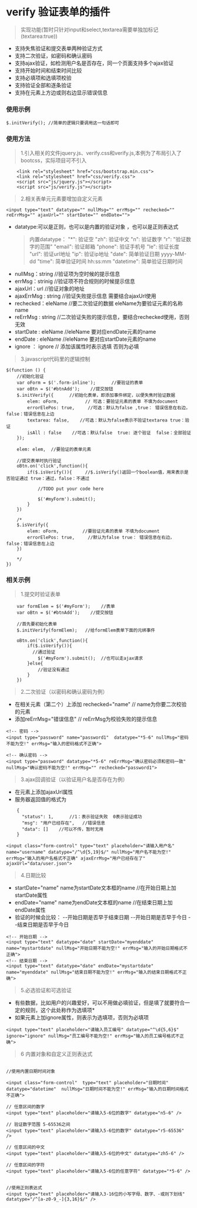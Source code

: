 # verify 验证表单的插件
> 实现功能(暂时只针对input和select,textarea需要单独加标记(textarea:true))
- 支持失焦验证和提交表单两种验证方式
- 支持二次验证，如密码和确认密码
- 支持ajax验证，如检测用户名是否存在，同一个页面支持多个ajax验证
- 支持开始时间和结束时间比较
- 支持必填项和选填项校验
- 支持验证全部和逐条验证
- 支持在元素上方边或则右边显示错误信息

### 使用示例
``````
$.initVerify(); //简单的逻辑只要调用这一句话即可
``````

### 使用方法
> 1.引入相关的文件jquery.js、verify.css和verify.js,本例为了布局引入了bootcss，实际项目可不引入

```
    <link rel="stylesheet" href="css/bootstrap.min.css">
    <link rel="stylesheet" href="css/verify.css">
    <script src="js/jquery.js"></script>
    <script src="js/verify.js"></script>
```

> 2.相关表单元元素要增加自定义元素

```
<input type="text" datatype="" nullMsg="" errMsg="" rechecked="" reErrMsg="" ajaxUrl="" startDate="" endDate="">
```


 - datatype:可以是正则，也可以是内置的验证对象  ，也可以是正则表达式
   > 内置datatype：
             "*":  验证空
             "zh": 验证中文
             "n":  验证数字
             "r":   "验证数字的范围"
             "email":  验证邮箱
             "phone":  验证手机号
             "le": 验证长度
             "url": 验证url地址
             "ip": 验证ip地址
             "date": 简单验证日期 yyyy-MM-dd
             "time": 简单验证时间  hh:ss:mm
             "datetime": 简单验证日期时间
- nullMsg：string    //验证项为空时候的提示信息
- errMsg：strinig    //验证项不符合规则的时候提示信息
- ajaxUrl：url       //验证对象的地址
- ajaxErrMsg : string	//验证失败提示信息 需要结合ajaxUrl使用
- rechecked：eleName        //要二次验证的数据 eleName为要验证元素的名称 name
- reErrMsg : string      //二次验证失败的提示信息，要结合rechecked使用，否则无效
- startDate : eleName    //eleName 要对应endDate元素的name
- endDate : eleName      //eleName 要对应startDate元素的name
- ignore ： ignore  // 添加该属性时表示选填 否则为必填

> 3.javascript代码里的逻辑控制

```
$(function () {
    //初始化验证
    var oForm = $('.form-inline');      //要验证的表单
    var oBtn = $('#btnAdd');    //提交按钮
    $.initVerify({      //初始化表单，即添加事件绑定，以便失焦时验证数据
        elem: oForm,          // 可选：要验证元素的表单 不填为document
        errorElePos: true,     //可选：默认为false ,true： 错误信息在右边，false：错误信息在上边
        textarea: false,	//可选：默认为false表示不验证textarea true：验证
        isAll : false    //可选：默认false  true: 逐个验证  false：全部验证
    });

    elem: elem,  //要验证的表单元素
    
    //提交表单时执行验证
    oBtn.on('click',function(){
        if($.isVerify()){     //$.isVerify()返回一个boolean值，用来表示是否验证通过 true：通过，false：不通过
            
            //TODO put your code here
            
            $('#myForm').submit();
        }
    })
    
    /*
    $.isVerify({
        elem: oForm,         //要验证元素的表单 不填为document
        errorElePos: true,     //默认为false true： 错误信息在右边，false：错误信息在上边
    })
    
    */
})
```

### 相关示例
> 1.提交时验证表单

```
    var formElem = $('#myForm');    //表单
    var oBtn = $('#btnAdd');    //提交按钮
    
    //首先要初始化表单
    $.initVerify(formElem);   //给formElem表单下面的元绑事件   
    
    oBtn.on('click',function(){
        if($.isVerify()){
          //通过验证
            $('#myForm').submit();  //也可以走ajax请求
        }else{
            //验证没有通过
        }
    })
```

> 2.二次验证（以密码和确认密码为例）

- 在相关元素（第二个）上添加 rechecked="name"    // name为你要二次校验的元素   
- 添加reErrMsg="错误信息"     // reErrMsg为校验失败的提示信息

```
<!-- 密码 -->
<input type="password" name="password1"  datatype="*5-6" nullMsg="密码不能为空!" errMsg="输入的密码格式不正确">

<!-- 确认密码 -->
<input type="password" datatype="*5-6" reErrMsg="确认密码必须和密码一致" nullMsg="确认密码不能为空!" errMsg="" rechecked="password1">

```

> 3.ajax回调验证（以验证用户名是否存在为例）
- 在元素上添加ajaxUrl属性
- 服务器返回值的格式为
```
	{
	  "status": 1,      //1：表示验证失败  0表示验证成功
	  "msg": "用户已经存在",   //错误信息
	  "data": []    //可以不传，暂时无用
	}
```

```
<input class="form-control" type="text" placeholder="请输入用户名" name="username" datatype="/^\d{5,19}$/" nullMsg="用户名不能为空!" errMsg="输入的用户名格式不正确" ajaxErrMsg="用户已经存在了" ajaxUrl="data/user.json">
```

> 4.日期比较

- startDate="name" name为startDate文本框的name  //在开始日期上加startDate属性
- endDate="name"   name为endDate文本框的name     //在结束日期上加endDate属性
- 验证的时候会比较：
    --开始日期是否早于结束日期
    --开始日期是否早于今日
    --结束日期是否早于今日
    
```
<!-- 开始日期 -->
<input type="text" datatype="date" startDate="myenddate" name="mystartdate" nullMsg="开始日期不能为空!" errMsg="输入的开始日期格式不正确">
<!-- 结束日期 -->
<input type="text" datatype="date" endDate="mystartdate" name="myenddate" nullMsg="结束日期不能为空!" errMsg="输入的结束日期格式不正确">
```

> 5.必选验证和可选验证

 - 有些数据，比如用户的兴趣爱好，可以不用做必填验证，但是填了就要符合一定的规则，这个此处称作为选填项*
 - 如果元素上加ignore属性，则表示为选填项，否则为必填项
```
<input type="text" placeholder="请输入员工编号" datatype="^\d{5,6}$" ignore="ignore" nullMsg="员工编号不能为空!" errMsg="输入的员工编号格式不正确">
```

> 6 内置对象和自定义正则表达式

```

//使用内置日期时间对象

<input class="form-control"  type="text" placeholder="日期时间" datatype="datetime"  nullMsg="日期时间不能为空!" errMsg="输入的日期时间格式不正确">

// 任意区间的数字
<input type="text" placeholder="请输入5-6位的数字" datatype="n5-6" />

// 验证数字范围 5-65536之间
<input type="text" placeholder="请输入5-6位的数字" datatype="r5-65536" />

// 任意区间的中文
<input type="text" placeholder="请输入5-6位的中文" datatype="zh5-6" />

// 任意区间的字符
<input type="text" placeholder="请输入5-6位的任意字符" datatype="*5-6" />


//使用正则表达式
<input type="text" placeholder="请输入3-16位的小写字母、数字、-或则下划线" datatype="/^[a-z0-9_-]{3,16}$/" />

```


